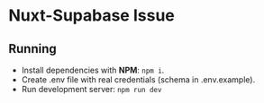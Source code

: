 # Nuxt-Supabase Issue

## Running

-   Install dependencies with **NPM**: `npm i`.
-   Create .env file with real credentials (schema in .env.example).
-   Run development server: `npm run dev`
